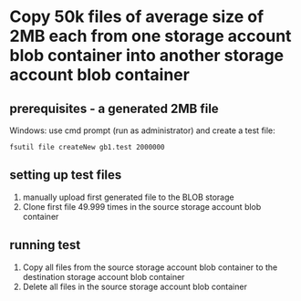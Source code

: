 # Copy 50k files of average size of 2MB each from one storage account blob container into another storage account blob container

## prerequisites - a generated 2MB file
Windows: use cmd prompt (run as administrator) and create a test file:
````
fsutil file createNew gb1.test 2000000
````


## setting up test files
1. manually upload first generated file to the BLOB storage
2. Clone first file 49.999 times in the source storage account blob container

## running test
1. Copy all files from the source storage account blob container to the destination storage account blob container
2. Delete all files in the source storage account blob container

